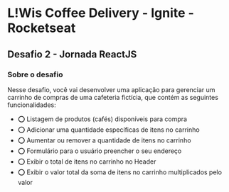 # L!Wis Coffee Delivery - Ignite - Rocketseat
## Desafio 2 - Jornada ReactJS

### Sobre o desafio

Nesse desafio, você vai desenvolver uma aplicação para gerenciar um carrinho de compras de uma cafeteria fictícia, que contém as seguintes funcionalidades:

- ⭕️ Listagem de produtos (cafés) disponíveis para compra
- ⭕️ Adicionar uma quantidade específicas de itens no carrinho
- ⭕️ Aumentar ou remover a quantidade de itens no carrinho
- ⭕️ Formulário para o usuário preencher o seu endereço
- ⭕️ Exibir o total de itens no carrinho no Header
- ⭕️ Exibir o valor total da soma de itens no carrinho multiplicados pelo valor
